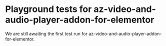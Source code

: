 # Playground tests for az-video-and-audio-player-addon-for-elementor
We are still awaiting the first test run for az-video-and-audio-player-addon-for-elementor.
